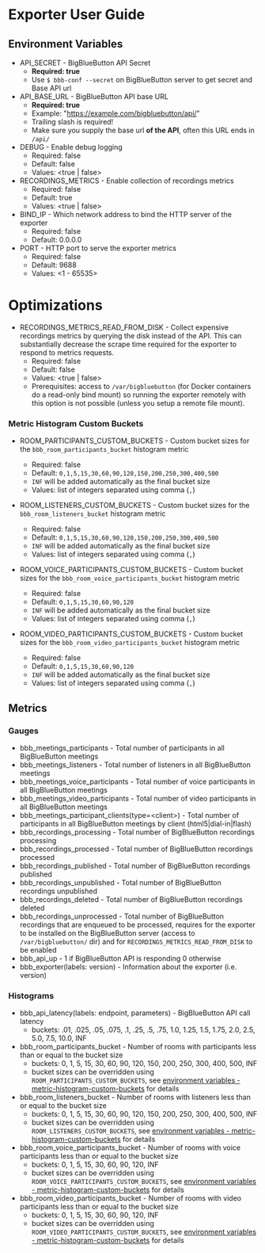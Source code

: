 # Exporter User Guide

## Environment Variables
* API_SECRET - BigBlueButton API Secret
    * **Required: true**
    * Use `$ bbb-conf --secret` on BigBlueButton server to get secret and Base API url
* API_BASE_URL - BigBlueButton API base URL
    * **Required: true**
    * Example: "https://example.com/bigbluebutton/api/"
    * Trailing slash is required!
    * Make sure you supply the base url **of the API**, often this URL ends in `/api/`
* DEBUG - Enable debug logging
    * Required: false
    * Default: false
    * Values: &lt;true | false&gt;
* RECORDINGS_METRICS - Enable collection of recordings metrics 
    * Required: false
    * Default: true
    * Values: &lt;true | false&gt;
* BIND_IP - Which network address to bind the HTTP server of the exporter
    * Required: false
    * Default: 0.0.0.0
* PORT - HTTP port to serve the exporter metrics
    * Required: false
    * Default: 9688
    * Values: &lt;1 - 65535&gt;
    
# Optimizations
* RECORDINGS_METRICS_READ_FROM_DISK - Collect expensive recordings metrics by querying the disk instead of the API.
This can substantially decrease the scrape time required for the exporter to respond to metrics requests.
    * Required: false
    * Default: false
    * Values: &lt;true | false&gt;
    * Prerequisites: access to `/var/bigbluebutton` (for Docker containers do a read-only bind mount) so running the
    exporter remotely with this option is not possible (unless you setup a remote file mount).
    
### Metric Histogram Custom Buckets
* ROOM_PARTICIPANTS_CUSTOM_BUCKETS - Custom bucket sizes for the `bbb_room_participants_bucket` histogram metric
    * Required: false
    * Default: `0,1,5,15,30,60,90,120,150,200,250,300,400,500`
    * `INF` will be added automatically as the final bucket size
    * Values: list of integers separated using comma (`,`)
    
* ROOM_LISTENERS_CUSTOM_BUCKETS - Custom bucket sizes for the `bbb_room_listeners_bucket` histogram metric
    * Required: false
    * Default: `0,1,5,15,30,60,90,120,150,200,250,300,400,500`
    * `INF` will be added automatically as the final bucket size
    * Values: list of integers separated using comma (`,`)
* ROOM_VOICE_PARTICIPANTS_CUSTOM_BUCKETS - Custom bucket sizes for the `bbb_room_voice_participants_bucket` histogram 
metric
    * Required: false
    * Default: `0,1,5,15,30,60,90,120`
    * `INF` will be added automatically as the final bucket size
    * Values: list of integers separated using comma (`,`)
* ROOM_VIDEO_PARTICIPANTS_CUSTOM_BUCKETS - Custom bucket sizes for the `bbb_room_video_participants_bucket` histogram 
metric
    * Required: false
    * Default: `0,1,5,15,30,60,90,120`
    * `INF` will be added automatically as the final bucket size
    * Values: list of integers separated using comma (`,`)
    
## Metrics
### Gauges
* bbb_meetings_participants - Total number of participants in all BigBlueButton meetings
* bbb_meetings_listeners - Total number of listeners in all BigBlueButton meetings
* bbb_meetings_voice_participants - Total number of voice participants in all BigBlueButton meetings
* bbb_meetings_video_participants - Total number of video participants in all BigBlueButton meetings
* bbb_meetings_participant_clients(type=<client\>) - Total number of participants in all BigBlueButton meetings by client (html5|dial-in|flash)
* bbb_recordings_processing - Total number of BigBlueButton recordings processing
* bbb_recordings_processed - Total number of BigBlueButton recordings processed
* bbb_recordings_published - Total number of BigBlueButton recordings published
* bbb_recordings_unpublished - Total number of BigBlueButton recordings unpublished
* bbb_recordings_deleted - Total number of BigBlueButton recordings deleted
* bbb_recordings_unprocessed - Total number of BigBlueButton recordings that are enqueued to be processed, requires for 
the exporter to be installed on the BigBlueButton server (access to `/var/bigbluebutton/` dir) and for 
`RECORDINGS_METRICS_READ_FROM_DISK` to be enabled
* bbb_api_up - 1 if BigBlueButton API is responding 0 otherwise
* bbb_exporter(labels: version) - Information about the exporter (i.e. version)

### Histograms
* bbb_api_latency(labels: endpoint, parameters) - BigBlueButton API call latency
    * buckets: .01, .025, .05, .075, .1, .25, .5, .75, 1.0, 1.25, 1.5, 1.75, 2.0, 2.5, 5.0, 7.5, 10.0, INF
* bbb_room_participants_bucket - Number of rooms with participants less than or equal to the bucket size
    * buckets: 0, 1, 5, 15, 30, 60, 90, 120, 150, 200, 250, 300, 400, 500, INF
    * bucket sizes can be overridden using `ROOM_PARTICIPANTS_CUSTOM_BUCKETS`, see 
    [environment variables - metric-histogram-custom-buckets](#metric-histogram-custom-buckets) for details
* bbb_room_listeners_bucket - Number of rooms with listeners less than or equal to the bucket size
    * buckets: 0, 1, 5, 15, 30, 60, 90, 120, 150, 200, 250, 300, 400, 500, INF
    * bucket sizes can be overridden using `ROOM_LISTENERS_CUSTOM_BUCKETS`, see 
    [environment variables - metric-histogram-custom-buckets](#metric-histogram-custom-buckets) for details
* bbb_room_voice_participants_bucket - Number of rooms with voice participants less than or equal to the bucket size
    * buckets: 0, 1, 5, 15, 30, 60, 90, 120, INF
    * bucket sizes can be overridden using `ROOM_VOICE_PARTICIPANTS_CUSTOM_BUCKETS`, see 
    [environment variables - metric-histogram-custom-buckets](#metric-histogram-custom-buckets) for details
* bbb_room_video_participants_bucket - Number of rooms with video participants less than or equal to the bucket size
    * buckets: 0, 1, 5, 15, 30, 60, 90, 120, INF
    * bucket sizes can be overridden using `ROOM_VIDEO_PARTICIPANTS_CUSTOM_BUCKETS`, see 
    [environment variables - metric-histogram-custom-buckets](#metric-histogram-custom-buckets) for details
